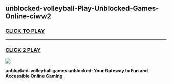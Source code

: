 
## unblocked-volleyball-Play-Unblocked-Games-Online-ciww2
<h3>
<a href="https://premium76.site?title=unblocked-volleyball&ref=25A">CLICK TO PLAY</a></h3>
<hr>

<h3>
<a href="https://premium76.site?title=unblocked-volleyball&ref=25A">CLICK 2 PLAY</a>
  
</h3>

<a href="https://premium76.site?title=unblocked-volleyball&ref=25A"><img src="https://clearcache.store/games.png"></a>


**unblocked-volleyball games unblocked: Your Gateway to Fun and Accessible Online Gaming**
